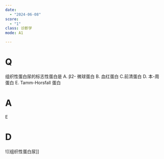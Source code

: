 ```yaml
---
date:
  - "2024-06-08"
score:
  - "1"
class: 诊断学
mode: A1

---
```



# Q
组织性蛋白尿的标志性蛋白是
A. β2- 微球蛋白 
B. 血红蛋白 
C.前清蛋白
D. 本-周蛋白 
E. Tamm-Horsfall 蛋白

# A

E


# D
![[组织性蛋白尿]]